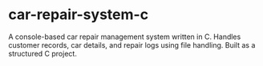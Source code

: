 # car-repair-system-c
A console-based car repair management system written in C. Handles customer records, car details, and repair logs using file handling. Built as a structured C project.
